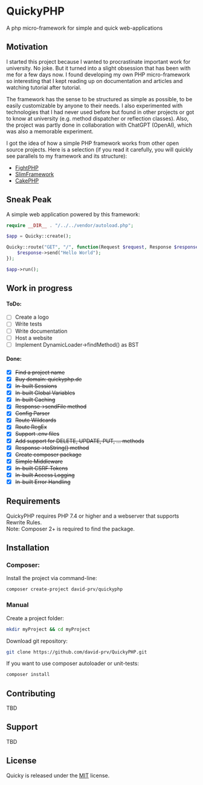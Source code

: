 # QuickyPHP
A php micro-framework for simple and quick web-applications

## Motivation
I started this project because I wanted to procrastinate important work for university. No joke. But it turned into a slight obsession that has been with me for a few days now. I found developing my own PHP micro-framework so interesting that I kept reading up on documentation and articles and watching tutorial after tutorial.

The framework has the sense to be structured as simple as possible, to be easily customizable by anyone to their needs. I also experimented with technologies that I had never used before but found in other projects or got to know at university (e.g. method dispatcher or reflection classes). Also, the project was partly done in collaboration with ChatGPT (OpenAI), which was also a memorable experiment.

I got the idea of how a simple PHP framework works from other open source projects. Here is a selection (if you read it carefully, you will quickly see parallels to my framework and its structure):
- [FightPHP](https://flightphp.com/)
- [SlimFramework](https://www.slimframework.com/)
- [CakePHP](https://cakephp.org/)

## Sneak Peak
A simple web application powered by this framework:
```php
require __DIR__ . "/../../vendor/autoload.php";

$app = Quicky::create();

Quicky::route("GET", "/", function(Request $request, Response $response) {
    $response->send("Hello World");
});

$app->run();
```

## Work in progress
#### ToDo:
- [ ] Create a logo  
- [ ] Write tests
- [ ] Write documentation
- [ ] Host a website
- [ ] Implement DynamicLoader->findMethod() as BST
#### Done:
- [x] ~~Find a project name~~  
- [x] ~~Buy domain: quickyphp.de~~
- [x] ~~In-built Sessions~~  
- [x] ~~In-built Global Variables~~  
- [x] ~~In-built Caching~~
- [x] ~~Response->sendFile method~~  
- [x] ~~Config Parser~~  
- [x] ~~Route Wildcards~~ 
- [x] ~~Route RegEx~~ 
- [x] ~~Support .env files~~
- [x] ~~Add support for DELETE, UPDATE, PUT, ... methods~~
- [x] ~~Response->toString() method~~  
- [x] ~~Create composer package~~
- [x] ~~Simple Middleware~~
- [x] ~~In-built CSRF Tokens~~  
- [x] ~~In-built Access Logging~~  
- [x] ~~In-built Error Handling~~  

## Requirements
QuickyPHP requires PHP 7.4 or higher and a webserver that supports Rewrite Rules.  
Note: Composer 2+ is required to find the package.

## Installation
### Composer:

Install the project via command-line:
```bash
composer create-project david-prv/quickyphp
```
  
### Manual

Create a project folder:
```bash
mkdir myProject && cd myProject
```
Download git repository:
```bash
git clone https://github.com/david-prv/QuickyPHP.git
```
If you want to use composer autoloader or unit-tests:
```bash
composer install
```

## Contributing
TBD

## Support
TBD

## License
Quicky is released under the [MIT](https://en.m.wikipedia.org/wiki/MIT_License) license.
